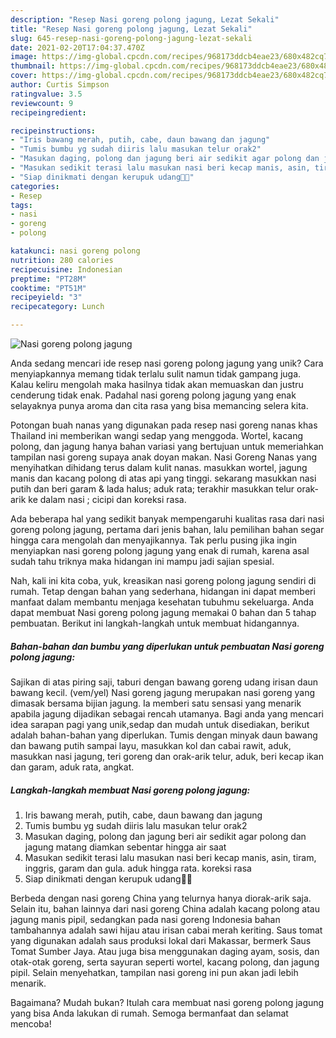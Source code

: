 ```yaml
---
description: "Resep Nasi goreng polong jagung, Lezat Sekali"
title: "Resep Nasi goreng polong jagung, Lezat Sekali"
slug: 645-resep-nasi-goreng-polong-jagung-lezat-sekali
date: 2021-02-20T17:04:37.470Z
image: https://img-global.cpcdn.com/recipes/968173ddcb4eae23/680x482cq70/nasi-goreng-polong-jagung-foto-resep-utama.jpg
thumbnail: https://img-global.cpcdn.com/recipes/968173ddcb4eae23/680x482cq70/nasi-goreng-polong-jagung-foto-resep-utama.jpg
cover: https://img-global.cpcdn.com/recipes/968173ddcb4eae23/680x482cq70/nasi-goreng-polong-jagung-foto-resep-utama.jpg
author: Curtis Simpson
ratingvalue: 3.5
reviewcount: 9
recipeingredient:

recipeinstructions:
- "Iris bawang merah, putih, cabe, daun bawang dan jagung"
- "Tumis bumbu yg sudah diiris lalu masukan telur orak2"
- "Masukan daging, polong dan jagung beri air sedikit agar polong dan jagung matang diamkan sebentar hingga air saat"
- "Masukan sedikit terasi lalu masukan nasi beri kecap manis, asin, tiram, inggris, garam dan gula. aduk hingga rata. koreksi rasa"
- "Siap dinikmati dengan kerupuk udang👌🏻"
categories:
- Resep
tags:
- nasi
- goreng
- polong

katakunci: nasi goreng polong 
nutrition: 280 calories
recipecuisine: Indonesian
preptime: "PT28M"
cooktime: "PT51M"
recipeyield: "3"
recipecategory: Lunch

---
```



![Nasi goreng polong jagung](https://img-global.cpcdn.com/recipes/968173ddcb4eae23/680x482cq70/nasi-goreng-polong-jagung-foto-resep-utama.jpg)

Anda sedang mencari ide resep nasi goreng polong jagung yang unik? Cara menyiapkannya memang tidak terlalu sulit namun tidak gampang juga. Kalau keliru mengolah maka hasilnya tidak akan memuaskan dan justru cenderung tidak enak. Padahal nasi goreng polong jagung yang enak selayaknya punya aroma dan cita rasa yang bisa memancing selera kita.

Potongan buah nanas yang digunakan pada resep nasi goreng nanas khas Thailand ini memberikan wangi sedap yang menggoda. Wortel, kacang polong, dan jagung hanya bahan variasi yang bertujuan untuk memeriahkan tampilan nasi goreng supaya anak doyan makan. Nasi Goreng Nanas yang menyihatkan dihidang terus dalam kulit nanas. masukkan wortel, jagung manis dan kacang polong di atas api yang tinggi. sekarang masukkan nasi putih dan beri garam &amp; lada halus; aduk rata; terakhir masukkan telur orak-arik ke dalam nasi ; cicipi dan koreksi rasa.

Ada beberapa hal yang sedikit banyak mempengaruhi kualitas rasa dari nasi goreng polong jagung, pertama dari jenis bahan, lalu pemilihan bahan segar hingga cara mengolah dan menyajikannya. Tak perlu pusing jika ingin menyiapkan nasi goreng polong jagung yang enak di rumah, karena asal sudah tahu triknya maka hidangan ini mampu jadi sajian spesial.


Nah, kali ini kita coba, yuk, kreasikan nasi goreng polong jagung sendiri di rumah. Tetap dengan bahan yang sederhana, hidangan ini dapat memberi manfaat dalam membantu menjaga kesehatan tubuhmu sekeluarga. Anda dapat membuat Nasi goreng polong jagung memakai 0 bahan dan 5 tahap pembuatan. Berikut ini langkah-langkah untuk membuat hidangannya.

<!--inarticleads1-->

##### Bahan-bahan dan bumbu yang diperlukan untuk pembuatan Nasi goreng polong jagung:



Sajikan di atas piring saji, taburi dengan bawang goreng udang irisan daun bawang kecil. (vem/yel) Nasi goreng jagung merupakan nasi goreng yang dimasak bersama bijian jagung. Ia memberi satu sensasi yang menarik apabila jagung dijadikan sebagai rencah utamanya. Bagi anda yang mencari idea sarapan pagi yang unik,sedap dan mudah untuk disediakan, berikut adalah bahan-bahan yang diperlukan. Tumis dengan minyak daun bawang dan bawang putih sampai layu, masukkan kol dan cabai rawit, aduk, masukkan nasi jagung, teri goreng dan orak-arik telur, aduk, beri kecap ikan dan garam, aduk rata, angkat. 

<!--inarticleads2-->

##### Langkah-langkah membuat Nasi goreng polong jagung:

1. Iris bawang merah, putih, cabe, daun bawang dan jagung
1. Tumis bumbu yg sudah diiris lalu masukan telur orak2
1. Masukan daging, polong dan jagung beri air sedikit agar polong dan jagung matang diamkan sebentar hingga air saat
1. Masukan sedikit terasi lalu masukan nasi beri kecap manis, asin, tiram, inggris, garam dan gula. aduk hingga rata. koreksi rasa
1. Siap dinikmati dengan kerupuk udang👌🏻


Berbeda dengan nasi goreng China yang telurnya hanya diorak-arik saja. Selain itu, bahan lainnya dari nasi goreng China adalah kacang polong atau jagung manis pipil, sedangkan pada nasi goreng Indonesia bahan tambahannya adalah sawi hijau atau irisan cabai merah keriting. Saus tomat yang digunakan adalah saus produksi lokal dari Makassar, bermerk Saus Tomat Sumber Jaya. Atau juga bisa menggunakan daging ayam, sosis, dan otak-otak goreng, serta sayuran seperti wortel, kacang polong, dan jagung pipil. Selain menyehatkan, tampilan nasi goreng ini pun akan jadi lebih menarik. 

Bagaimana? Mudah bukan? Itulah cara membuat nasi goreng polong jagung yang bisa Anda lakukan di rumah. Semoga bermanfaat dan selamat mencoba!
